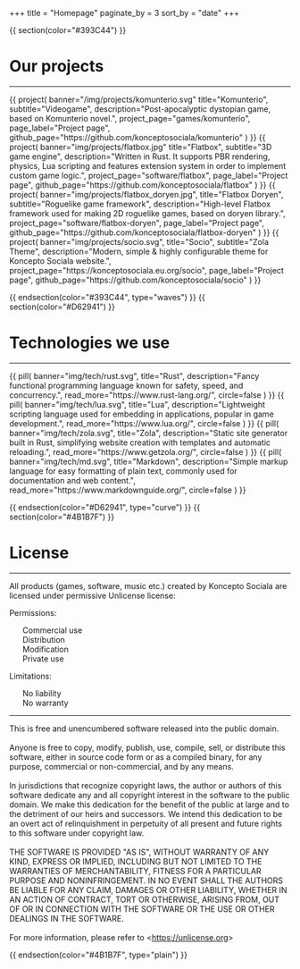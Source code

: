 +++
title = "Homepage"
paginate_by = 3
sort_by = "date"
+++

{{ section(color="#393C44") }}

# Our projects
<hr class="big-hr mb-4">
<div class="row mt-3">
    {{ 
        project(
            banner="/img/projects/komunterio.svg"
            title="Komunterio", 
            subtitle="Videogame", 
            description="Post-apocalyptic dystopian game, based on Komunterio novel.",
            project_page="games/komunterio",
            page_label="Project page",
            github_page="https://github.com/konceptosociala/komunterio"
        ) 
    }}
    {{ 
        project(
            banner="img/projects/flatbox.jpg"
            title="Flatbox", 
            subtitle="3D game engine", 
            description="Written in Rust. It supports PBR rendering, physics, Lua scripting and features extension system in order to implement custom game logic.",
            project_page="software/flatbox",
            page_label="Project page",
            github_page="https://github.com/konceptosociala/flatbox"
        ) 
    }}
    {{ 
        project(
            banner="img/projects/flatbox_doryen.jpg",
            title="Flatbox Doryen", 
            subtitle="Roguelike game framework", 
            description="High-level Flatbox framework used for making 2D roguelike games, based on doryen library.",
            project_page="software/flatbox-doryen",
            page_label="Project page",
            github_page="https://github.com/konceptosociala/flatbox-doryen"
        ) 
    }}
    {{ 
        project(
            banner="img/projects/socio.svg",
            title="Socio", 
            subtitle="Zola Theme", 
            description="Modern, simple & highly configurable theme for Koncepto Sociala website.",
            project_page="https://konceptosociala.eu.org/socio",
            page_label="Project page",
            github_page="https://github.com/konceptosociala/socio"
        ) 
    }}
</div>

{{ endsection(color="#393C44", type="waves") }}
{{ section(color="#D62941") }}

# Technologies we use
<hr class="big-hr">
<div class="row">
    {{
        pill(
            banner="img/tech/rust.svg",
            title="Rust",
            description="Fancy functional programming language known for safety, speed, and concurrency.",
            read_more="https://www.rust-lang.org/",
            circle=false
        )
    }}
    {{
        pill(
            banner="img/tech/lua.svg",
            title="Lua",
            description="Lightweight scripting language used for embedding in applications, popular in game development.",
            read_more="https://www.lua.org/",
            circle=false
        )
    }}
    {{
        pill(
            banner="img/tech/zola.svg",
            title="Zola",
            description="Static site generator built in Rust, simplifying website creation with templates and automatic reloading.",
            read_more="https://www.getzola.org/",
            circle=false
        )
    }}
    {{
        pill(
            banner="img/tech/md.svg",
            title="Markdown",
            description="Simple markup language for easy formatting of plain text, commonly used for documentation and web content.",
            read_more="https://www.markdownguide.org/",
            circle=false
        )
    }}
</div>

{{ endsection(color="#D62941", type="curve") }}
{{ section(color="#4B1B7F") }}

# License
<hr class="big-hr">
<p class="lead">All products (games, software, music etc.) created by Koncepto Sociala are licensed under permissive Unlicense license:</p>

<div class="row px-5">
    <div class="col-lg-6 col-md-6 col-sm-12">
        <p class="lead bold">Permissions:</p>
        <ul>
            <li class="license-li"><i class="fa fa-circle text-success" aria-hidden="true"></i> Commercial use</li>
            <li class="license-li"><i class="fa fa-circle text-success" aria-hidden="true"></i> Distribution</li>
            <li class="license-li"><i class="fa fa-circle text-success" aria-hidden="true"></i> Modification</li>
            <li class="license-li"><i class="fa fa-circle text-success" aria-hidden="true"></i> Private use</li>
        </ul>
    </div>
    <div class="col-lg-6 col-md-6 col-sm-12">
        <p class="lead bold">Limitations:</p>
        <ul>
            <li class="license-li"><i class="fa fa-circle text-danger" aria-hidden="true"></i> No liability</li>
            <li class="license-li"><i class="fa fa-circle text-danger" aria-hidden="true"></i> No warranty</li>
        </ul>
    </div>
    <div class="w-100"></div>
    <div class="col-12">
        <hr class="big-hr mx-3">
    </div>
    <div class="w-100"></div>
    <div class="col-lg-7 col-md-12 col-sm-12 mx-auto">
        <div class="text-bg-dark font-monospace rounded mx-auto p-4 lh-base">
            This is free and unencumbered software released into the public domain.
            <br><br>
            Anyone is free to copy, modify, publish, use, compile, sell, or
            distribute this software, either in source code form or as a compiled
            binary, for any purpose, commercial or non-commercial, and by any
            means.
            <br><br>
            In jurisdictions that recognize copyright laws, the author or authors
            of this software dedicate any and all copyright interest in the
            software to the public domain. We make this dedication for the benefit
            of the public at large and to the detriment of our heirs and
            successors. We intend this dedication to be an overt act of
            relinquishment in perpetuity of all present and future rights to this
            software under copyright law.
            <br><br>
            THE SOFTWARE IS PROVIDED "AS IS", WITHOUT WARRANTY OF ANY KIND,
            EXPRESS OR IMPLIED, INCLUDING BUT NOT LIMITED TO THE WARRANTIES OF
            MERCHANTABILITY, FITNESS FOR A PARTICULAR PURPOSE AND NONINFRINGEMENT.
            IN NO EVENT SHALL THE AUTHORS BE LIABLE FOR ANY CLAIM, DAMAGES OR
            OTHER LIABILITY, WHETHER IN AN ACTION OF CONTRACT, TORT OR OTHERWISE,
            ARISING FROM, OUT OF OR IN CONNECTION WITH THE SOFTWARE OR THE USE OR
            OTHER DEALINGS IN THE SOFTWARE.
            <br><br>
            For more information, please refer to &lt;<a class="font-monospace" href="https://konceptosociala.eu.org/unlicense">https://unlicense.org</a>&gt;
        </div>
    </div>
</div>

{{ endsection(color="#4B1B7F", type="plain") }}

<style>
    .license-li::marker {
        content: '';
    }
</style>